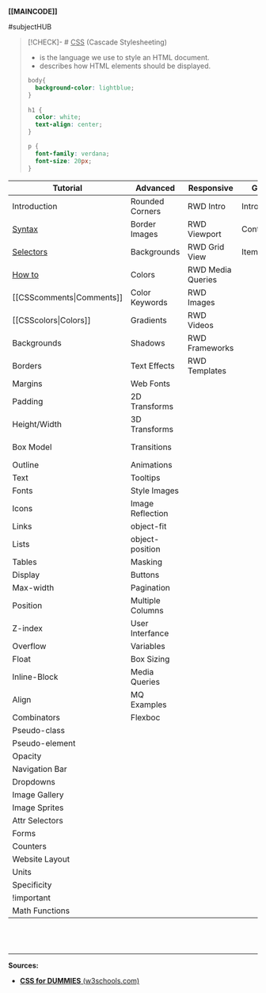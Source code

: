**[[MAINCODE]]**

#subjectHUB 
>[!CHECK]- # <u>CSS</u> (Cascade Stylesheeting)
>- is the language we use to style an HTML document.
>- describes how HTML elements should be displayed.
>```CSS
> body{
> 	background-color: lightblue;
> }
>   
> h1 {
> 	color: white;  
> 	text-align: center;
> }
> 
> p {
> 	font-family: verdana;  
> 	font-size: 20px;
> }
> ```

| **Tutorial**        | **Advanced**     | **Responsive**    | **Grid**  | **SASS** | Examples    | References      |
| ------------------- | ---------------- | ----------------- | --------- | -------- | ----------- | --------------- |
| Introduction        | Rounded Corners  | RWD Intro         | Intro     | SASS     | Templates   | Reference       |
| [Syntax](CSSsyntax.md) | Border Images    | RWD Viewport      | Container |          | Examples    | Selectors       |
| [Selectors](CSSselectors.md)           | Backgrounds      | RWD Grid View     | Item      |          | Snippets    | Functions       |
| [How to](CSShowto.md)              | Colors           | RWD Media Queries |           |          | Quiz        | Reference Aural |
| [[CSScomments\|Comments]]            | Color Keywords   | RWD Images        |           |          | Exercises   | Web Safe Fonts  |
| [[CSScolors\|Colors]]              | Gradients        | RWD Videos        |           |          | Certificate | Animatable      |
| Backgrounds         | Shadows          | RWD Frameworks    |           |          |             | Units           |
| Borders             | Text Effects     | RWD Templates     |           |          |             | PX-EM Converter |
| Margins             | Web Fonts        |                   |           |          |             | Colors          |
| Padding             | 2D Transforms    |                   |           |          |             | Color Values    |
| Height/Width        | 3D Transforms    |                   |           |          |             | Default Values  |
| Box Model           | Transitions      |                   |           |          |             | Browser Support                |
| Outline             | Animations       |                   |           |          |             |                 |
| Text                | Tooltips         |                   |           |          |             |                 |
| Fonts               | Style Images     |                   |           |          |             |                 |
| Icons               | Image Reflection |                   |           |          |             |                 |
| Links               | object-fit       |                   |           |          |             |                 |
| Lists               | object-position  |                   |           |          |             |                 |
| Tables              | Masking          |                   |           |          |             |                 |
| Display             | Buttons          |                   |           |          |             |                 |
| Max-width           | Pagination       |                   |           |          |             |                 |
| Position            | Multiple Columns |                   |           |          |             |                 |
| Z-index             | User Interfance  |                   |           |          |             |                 |
| Overflow            | Variables        |                   |           |          |             |                 |
| Float               | Box Sizing       |                   |           |          |             |                 |
| Inline-Block        | Media Queries    |                   |           |          |             |                 |
| Align               | MQ Examples      |                   |           |          |             |                 |
| Combinators         | Flexboc          |                   |           |          |             |                 |
| Pseudo-class        |                  |                   |           |          |             |                 |
| Pseudo-element      |                  |                   |           |          |             |                 |
| Opacity             |                  |                   |           |          |             |                 |
| Navigation Bar      |                  |                   |           |          |             |                 |
| Dropdowns           |                  |                   |           |          |             |                 |
| Image Gallery       |                  |                   |           |          |             |                 |
| Image Sprites       |                  |                   |           |          |             |                 |
| Attr Selectors      |                  |                   |           |          |             |                 |
| Forms               |                  |                   |           |          |             |                 |
| Counters            |                  |                   |           |          |             |                 |
| Website Layout      |                  |                   |           |          |             |                 |
| Units               |                  |                   |           |          |             |                 |
| Specificity         |                  |                   |           |          |             |                 |
| !important          |                  |                   |           |          |             |                 |
| Math Functions      |                  |                   |           |          |             |                 |

<br>

# 
---
**Sources:**
- [**CSS for DUMMIES** (w3schools.com)](https://www.w3schools.com/css/default.asp)